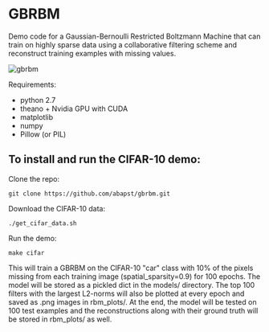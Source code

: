 # GBRBM

Demo code for a Gaussian-Bernoulli Restricted Boltzmann Machine that
can train on highly sparse data using a collaborative filtering scheme and reconstruct training examples with missing values.

![gbrbm](https://user-images.githubusercontent.com/12631256/50627549-c7468580-0ee8-11e9-9ea3-d2c784a4b2bf.png)

Requirements:
  - python 2.7
  - theano + Nvidia GPU with CUDA
  - matplotlib
  - numpy
  - Pillow (or PIL)

## To install and run the CIFAR-10 demo:

Clone the repo:
```
git clone https://github.com/abapst/gbrbm.git
```

Download the CIFAR-10 data:
```
./get_cifar_data.sh
```

Run the demo:
```
make cifar
```
This will train a GBRBM on the CIFAR-10 "car" class with 10% of the pixels missing from each training image (spatial_sparsity=0.9) for 100 epochs. The model will be stored as a pickled dict in the models/ directory. The top 100 filters with the largest L2-norms will also be plotted at every epoch and saved as .png images in rbm_plots/. At the end, the model will be tested on 100 test examples and the reconstructions along with their ground truth will be stored in rbm_plots/ as well.
